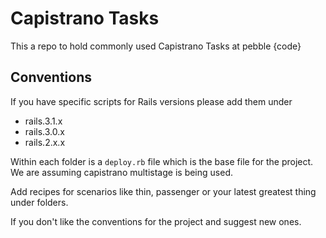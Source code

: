 # Capistrano Tasks

This a repo to hold commonly used Capistrano Tasks at pebble {code}

## Conventions

If you have specific scripts for Rails versions please add them under

* rails.3.1.x
* rails.3.0.x
* rails.2.x.x

Within each folder is a `deploy.rb` file which is the base file for the project. We are assuming capistrano multistage is being used.

Add recipes for scenarios like thin, passenger or your latest greatest thing under folders.

If you don't like the conventions for the project and suggest new ones.


